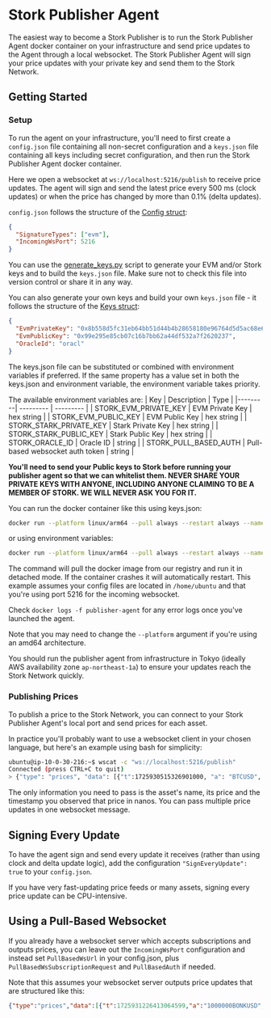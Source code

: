 # Stork Publisher Agent

The easiest way to become a Stork Publisher is to run the Stork Publisher Agent docker container on your infrastructure and send price updates to the Agent through a local websocket. The Stork Publisher Agent will sign your price updates with your private key and send them to the Stork Network.

## Getting Started

### Setup
To run the agent on your infrastructure, you'll need to first create a `config.json` file containing all non-secret configuration and a `keys.json` file containing all keys including secret configuration, and then run the Stork Publisher Agent docker container.

Here we open a websocket at `ws://localhost:5216/publish` to receive price updates. The agent will sign and send the latest price every 500 ms (clock updates) or when the price has changed by more than 0.1% (delta updates). 

`config.json` follows the structure of the [Config struct](pkg/config.go):
```json
{
  "SignatureTypes": ["evm"],
  "IncomingWsPort": 5216
}
```

You can use the [generate_keys.py](../../utils/python/src/generate_keys/generate_keys.py) script to generate your EVM and/or Stork keys and to build the `keys.json` file. Make sure not to check this file into version control or share it in any way. 

You can also generate your own keys and build your own `keys.json` file - it follows the structure of the [Keys struct](pkg/config.go):
```json
{
  "EvmPrivateKey": "0x8b558d5fc31eb64bb51d44b4b28658180e96764d5d5ac68e6d124f86f576d9de",
  "EvmPublicKey": "0x99e295e85cb07c16b7bb62a44df532a7f2620237",
  "OracleId": "oracl"
}
```

The keys.json file can be substituted or combined with environment variables if preferred. If the same property has a value set in both the keys.json and environment variable, the environment variable takes priority.

The available environment variables are:
| Key | Description | Type |
|---------| --------- | --------- |
| STORK_EVM_PRIVATE_KEY | EVM Private Key | hex string |
| STORK_EVM_PUBLIC_KEY | EVM Public Key | hex string |
| STORK_STARK_PRIVATE_KEY | Stark Private Key | hex string |
| STORK_STARK_PUBLIC_KEY | Stark Public Key | hex string |
| STORK_ORACLE_ID | Oracle ID | string |
| STORK_PULL_BASED_AUTH | Pull-based websocket auth token | string |

**You'll need to send your Public keys to Stork before running your publisher agent so that we can whitelist them. NEVER SHARE YOUR PRIVATE KEYS WITH ANYONE, INCLUDING ANYONE CLAIMING TO BE A MEMBER OF STORK. WE WILL NEVER ASK YOU FOR IT.**

You can run the docker container like this using keys.json:
```bash
docker run --platform linux/arm64 --pull always --restart always --name publisher-agent -p 5216:5216 -v /home/ubuntu/config.json:/etc/config.json -v /home/ubuntu/keys.json:/etc/keys.json -d --log-opt max-size=1g storknetwork/publisher-agent:v1.0.3 start -c /etc/config.json -k /etc/keys.json
```

or using environment variables:
```bash
docker run --platform linux/arm64 --pull always --restart always --name publisher-agent -p 5216:5216 -v /home/ubuntu/config.json:/etc/config.json -e STORK_EVM_PRIVATE_KEY="0x8b558d5fc31eb64bb51d44b4b28658180e96764d5d5ac68e6d124f86f576d9de" -e STORK_EVM_PUBLIC_KEY="0x99e295e85cb07c16b7bb62a44df532a7f2620237" -e STORK_STARK_PRIVATE_KEY="0x66253bdeb3c1a235cf4376611e3a14474e2c00fd2fb225f9a388faae7fb095a" -e STORK_STARK_PUBLIC_KEY="0x418d3fd8219a2cf32a00d458f61802d17f01c5bcde5a4f82008ee4a7c8e9a06" -e STORK_ORACLE_ID="czowx" -e -d --log-opt max-size=1g storknetwork/publisher-agent:latest start -c /etc/config.
```

The command will pull the docker image from our registry and run it in detached mode. If the container crashes it will automatically restart. This example assumes your config files are located in `/home/ubuntu` and that you're using port 5216 for the incoming websocket.

Check `docker logs -f publisher-agent` for any error logs once you've launched the agent.

Note that you may need to change the `--platform` argument if you're using an amd64 architecture.

You should run the publisher agent from infrastructure in Tokyo (ideally AWS availability zone `ap-northeast-1a`) to ensure your updates reach the Stork Network quickly.
### Publishing Prices
To publish a price to the Stork Network, you can connect to your Stork Publisher Agent's local port and send prices for each asset.

In practice you'll probably want to use a websocket client in your chosen language, but here's an example using bash for simplicity:
```bash
ubuntu@ip-10-0-30-216:~$ wscat -c "ws://localhost:5216/publish"
Connected (press CTRL+C to quit)
> {"type": "prices", "data": [{"t":1725930515326901000, "a": "BTCUSD", "v": 57565.21}, {"t":1725930515326901500, "a": "ETHUSD", "v": 2565.21}]}
```
The only information you need to pass is the asset's name, its price and the timestamp you observed that price in nanos. You can pass multiple price updates in one websocket message.

## Signing Every Update
To have the agent sign and send every update it receives (rather than using clock and delta update logic), add the configuration `"SignEveryUpdate": true` to your `config.json`.

If you have very fast-updating price feeds or many assets, signing every price update can be CPU-intensive.

## Using a Pull-Based Websocket
If you already have a websocket server which accepts subscriptions and outputs prices, you can leave out the `IncomingWsPort` configuration and instead set `PullBasedWsUrl` in your config.json, plus `PullBasedWsSubscriptionRequest` and `PullBasedAuth` if needed.

Note that this assumes your websocket server outputs price updates that are structured like this:
```json
{"type":"prices","data":[{"t":1725931226413064599,"a":"1000000BONKUSD","p":17.17585875},{"t":1725931226413065579,"a":"1000000BONKUSDMARK","p":17.167358324999995}}
```
